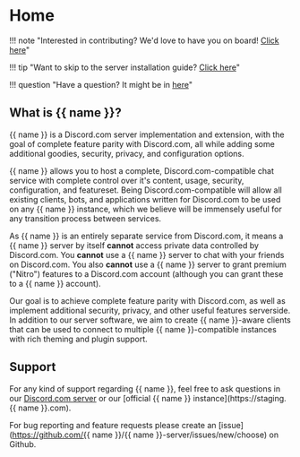 # Home

!!! note "Interested in contributing? We'd love to have you on board! [Click here](contributing)"

!!! tip "Want to skip to the server installation guide? [Click here](setup/server)"

!!! question "Have a question? It might be in [here](faq.md)"

## What is {{ name }}?

{{ name }} is a Discord.com server implementation and extension,
with the goal of complete feature parity with Discord.com,
all while adding some additional goodies, security, privacy, and configuration options.

{{ name }} allows you to host a complete, Discord.com-compatible chat service
with complete control over it's content, usage, security, configuration, and featureset.
Being Discord.com-compatible will allow all existing clients, bots, and applications written for
Discord.com to be used on any {{ name }} instance, which we believe will be immensely useful
for any transition process between services.

As {{ name }} is an entirely separate service from Discord.com, it means a {{ name }} server by itself **cannot**
access private data controlled by Discord.com. You **cannot** use a {{ name }} server to chat with your friends on Discord.com.
You also **cannot** use a {{ name }} server to grant premium ("Nitro") features to a Discord.com account (although you can grant these to a {{ name }} account).

Our goal is to achieve complete feature parity with Discord.com, as well as
implement additional security, privacy, and other useful features serverside.
In addition to our server software, we aim to create {{ name }}-aware clients that can be used to connect
to multiple {{ name }}-compatible instances with rich theming and plugin support.

## Support

For any kind of support regarding {{ name }}, feel free to ask questions in our [Discord.com server](https://discord.gg/Ms5Ev7S6bF)
or our [official {{ name }} instance](https://staging.{{ name }}.com).

For bug reporting and feature requests please create an [issue](https://github.com/{{ name }}/{{ name }}-server/issues/new/choose) on Github.
